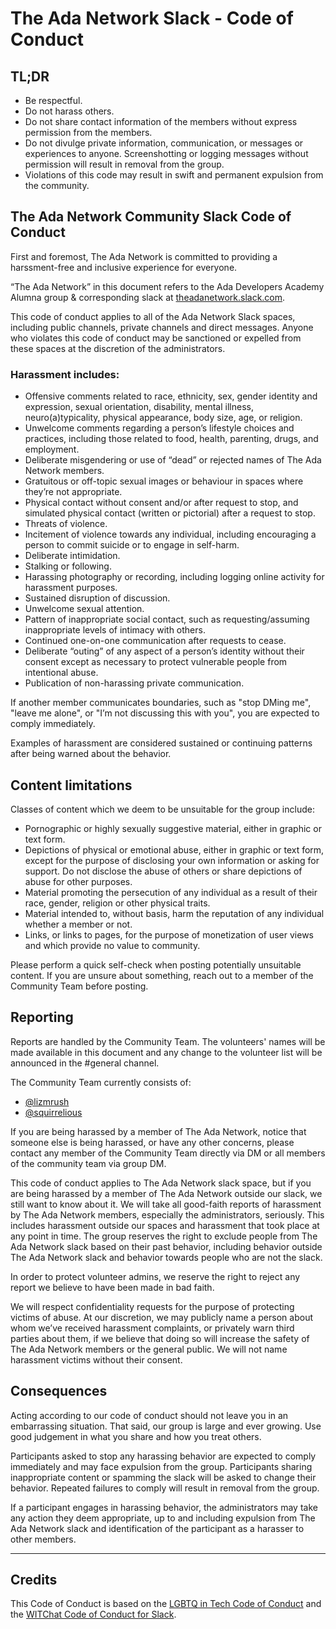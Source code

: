 # The Ada Network Slack - Code of Conduct

## TL;DR

* Be respectful.
* Do not harass others.
* Do not share contact information of the members without express permission from the members.
* Do not divulge private information, communication, or messages or experiences to anyone. Screenshotting or logging messages without permission will result in removal from the group.
* Violations of this code may result in swift and permanent expulsion from the community.


## The Ada Network Community Slack Code of Conduct ##

First and foremost, The Ada Network is committed to providing a harssment-free and inclusive experience for everyone. 

“The Ada Network” in this document refers to the Ada Developers Academy Alumna group & corresponding slack at [theadanetwork.slack.com](http://theadanetwork.slack.com). 

This code of conduct applies to all of the Ada Network Slack spaces, including public channels, private channels and direct messages. Anyone who violates this code of conduct may be sanctioned or expelled from these spaces at the discretion of the administrators.

### Harassment includes: ##

- Offensive comments related to race, ethnicity, sex, gender identity and expression, sexual orientation, disability, mental illness, neuro(a)typicality, physical appearance, body size, age, or religion.
- Unwelcome comments regarding a person’s lifestyle choices and practices, including those related to food, health, parenting, drugs, and employment.
- Deliberate misgendering or use of “dead” or rejected names of The Ada Network members.
- Gratuitous or off-topic sexual images or behaviour in spaces where they’re not appropriate.
- Physical contact without consent and/or after request to stop, and simulated physical contact (written or pictorial) after a request to stop.
- Threats of violence.
- Incitement of violence towards any individual, including encouraging a person to commit suicide or to engage in self-harm.
- Deliberate intimidation.
- Stalking or following.
- Harassing photography or recording, including logging online activity for harassment purposes.
- Sustained disruption of discussion.
- Unwelcome sexual attention.
- Pattern of inappropriate social contact, such as requesting/assuming inappropriate levels of intimacy with others.
- Continued one-on-one communication after requests to cease.
- Deliberate “outing” of any aspect of a person’s identity without their consent except as necessary to protect vulnerable people from intentional abuse.
- Publication of non-harassing private communication.

If another member communicates boundaries, such as "stop DMing me", "leave me alone", or "I’m not discussing this with you", you are expected to comply immediately. 

Examples of harassment are considered sustained or continuing patterns after being warned about the behavior.

## Content limitations
Classes of content which we deem to be unsuitable for the group include:

 - Pornographic or highly sexually suggestive material, either in graphic or text form.
 - Depictions of physical or emotional abuse, either in graphic or text form, except for the purpose of disclosing your own information or asking for support. Do not disclose the abuse of others or share depictions of abuse for other purposes.
 - Material promoting the persecution of any individual as a result of their race, gender, religion or other physical traits.
 - Material intended to, without basis, harm the reputation of any individual whether a member or not.
 - Links, or links to pages, for the purpose of monetization of user views and which provide no value to community.

Please perform a quick self-check when posting potentially unsuitable content. If you are unsure about something, reach out to a member of the Community Team before posting.

## Reporting ##

Reports are handled by the Community Team. The volunteers' names will be made available in this document and any change to the volunteer list will be announced in the #general channel.

The Community Team currently consists of:
- [@lizmrush](https://theadanetwork.slack.com/team/lizmrush)
- [@squirrelious](https://theadanetwork.slack.com/team/squirrelious)

If you are being harassed by a member of The Ada Network, notice that someone else is being harassed, or have any other concerns, please contact any member of the Community Team directly via DM or all members of the community team via group DM.

This code of conduct applies to The Ada Network slack space, but if you are being harassed by a member of The Ada Network outside our slack, we still want to know about it. We will take all good-faith reports of harassment by The Ada Network members, especially the administrators, seriously. This includes harassment outside our spaces and harassment that took place at any point in time. The group reserves the right to exclude people from The Ada Network slack based on their past behavior, including behavior outside The Ada Network slack and behavior towards people who are not the slack.

In order to protect volunteer admins, we reserve the right to reject any report we believe to have been made in bad faith. 

We will respect confidentiality requests for the purpose of protecting victims of abuse. At our discretion, we may publicly name a person about whom we’ve received harassment complaints, or privately warn third parties about them, if we believe that doing so will increase the safety of The Ada Network members or the general public. We will not name harassment victims without their consent.

## Consequences ##

Acting according to our code of conduct should not leave you in an embarrassing situation. That said, our group is large and ever growing. Use good judgement in what you share and how you treat others. 

Participants asked to stop any harassing behavior are expected to comply immediately and may face expulsion from the group. Participants sharing inappropriate content or spamming the slack will be asked to change their behavior. Repeated failures to comply will result in removal from the group.

If a participant engages in harassing behavior, the administrators may take any action they deem appropriate, up to and including expulsion from The Ada Network slack and identification of the participant as a harasser to other members.

___

## Credits

This Code of Conduct is based on the [LGBTQ in Tech Code of Conduct](http://lgbtq.technology/coc.html) and the [WITChat Code of Conduct for Slack](https://womenintech.slack.com/).
